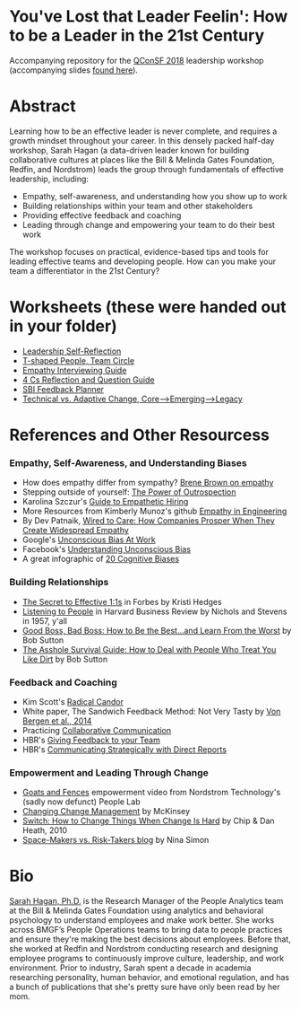 # You've Lost that Leader Feelin': How to be a Leader in the 21st Century
Accompanying repository for the [QConSF 2018](http://qconsf.com/sf2018/speakers/sarah-hagan) leadership workshop (accompanying slides [found here](https://speakerdeck.com/thesarahhagan/youve-lost-that-leader-feelin)). 

# Abstract
Learning how to be an effective leader is never complete, and requires a growth mindset throughout your career. In this densely packed half-day workshop, Sarah Hagan (a data-driven leader known for building collaborative cultures at places like the Bill & Melinda Gates Foundation, Redfin, and Nordstrom) leads the group through fundamentals of effective leadership, including:
* Empathy, self-awareness, and understanding how you show up to work
* Building relationships within your team and other stakeholders
* Providing effective feedback and coaching
* Leading through change and empowering your team to do their best work

The workshop focuses on practical, evidence-based tips and tools for leading effective teams and developing people. How can you make your team a differentiator in the 21st Century?

# Worksheets (these were handed out in your folder)
* [Leadership Self-Reflection](https://github.com/thesarahhagan/QConSF-Youve_Lost_That_Leader_Feelin/blob/worksheets/Leadership%20Introduction.pdf)
* [T-shaped People, Team Circle](https://github.com/thesarahhagan/QConSF-Youve_Lost_That_Leader_Feelin/blob/worksheets/Developing%20Your%20Team.pdf)
* [Empathy Interviewing Guide](https://github.com/thesarahhagan/QConSF-Youve_Lost_That_Leader_Feelin/blob/worksheets/Empathy%20Interview%20Guide.pdf)
* [4 Cs Reflection and Question Guide](https://github.com/thesarahhagan/QConSF-Youve_Lost_That_Leader_Feelin/blob/worksheets/4Cs_Reflection.pdf)
* [SBI Feedback Planner](https://github.com/thesarahhagan/QConSF-Youve_Lost_That_Leader_Feelin/blob/worksheets/Feedback_Planner_SBI.pdf)
* [Technical vs. Adaptive Change, Core-->Emerging-->Legacy](https://github.com/thesarahhagan/QConSF-Youve_Lost_That_Leader_Feelin/blob/worksheets/Adaptive%20Leadership.pdf)

# References and Other Resourcess
### Empathy, Self-Awareness, and Understanding Biases
* How does empathy differ from sympathy? [Brene Brown on empathy](https://www.youtube.com/watch?v=1Evwgu369Jw)
* Stepping outside of yourself: [The Power of Outrospection](https://www.youtube.com/watch?v=BG46IwVfSu8)
* Karolina Szczur's [Guide to Empathetic Hiring](https://medium.com/@fox/a-guide-to-empathetic-hiring-processes-c11c7ce0cd49)
* More Resources from Kimberly Munoz's github [Empathy in Engineering](https://github.com/KimberlyMunoz/empathy-in-engineering)
* By Dev Patnaik, [Wired to Care: How Companies Prosper When They Create Widespread Empathy](https://www.amazon.com/Wired-Care-Companies-Prosper-Widespread/dp/013714234X)
* Google's [Unconscious Bias At Work](https://rework.withgoogle.com/guides/unbiasing-raise-awareness/steps/watch-unconscious-bias-at-work/)
* Facebook's [Understanding Unconscious Bias](https://managingbias.fb.com/)
* A great infographic of [20 Cognitive Biases](http://www.businessinsider.com/cognitive-biases-that-affect-decisions-2015-8)

### Building Relationships
* [The Secret to Effective 1:1s](https://www.forbes.com/sites/work-in-progress/2013/11/11/the-secret-to-effective-one-on-one-meetings-with-direct-reports/#742419864687) in Forbes by Kristi Hedges
* [Listening to People](https://hbr.org/1957/09/listening-to-people) in Harvard Business Review by Nichols and Stevens in 1957, y'all
* [Good Boss, Bad Boss: How to Be the Best...and Learn From the Worst](https://www.amazon.com/Good-Boss-Bad-Learn-Worst/dp/0446556076) by Bob Sutton
* [The Asshole Survival Guide: How to Deal with People Who Treat You Like Dirt](https://www.amazon.com/Asshole-Survival-Guide-People-Treat/dp/1328695913) by Bob Sutton

### Feedback and Coaching
* Kim Scott's [Radical Candor](https://www.radicalcandor.com/)
* White paper, The Sandwich Feedback Method: Not Very Tasty by [Von Bergen et al., 2014](http://aabri.com/manuscripts/141831.pdf)
* Practicing [Collaborative Communication](https://www.wikihow.com/Practice-Nonviolent-Communication)
* HBR's [Giving Feedback to your Team](https://hbr.org/2014/06/how-to-give-your-team-feedback)
* HBR's [Communicating Strategically with Direct Reports](https://hbr.org/2008/02/communicating-strategically-wi)

### Empowerment and Leading Through Change
* [Goats and Fences](https://www.youtube.com/watch?v=IRRVgqvdgi8) empowerment video from Nordstrom Technology's (sadly now defunct) People Lab
* [Changing Change Management](https://www.mckinsey.com/featured-insights/leadership/changing-change-management) by McKinsey
* [Switch: How to Change Things When Change Is Hard](https://www.amazon.com/Switch-Change-Things-When-Hard/dp/0385528752) by Chip & Dan Heath, 2010
* [Space-Makers vs. Risk-Takers blog](http://museumtwo.blogspot.com/2011/05/empowering-staff-to-take-creative-risks.html) by Nina Simon


# Bio
[Sarah Hagan, Ph.D.](https://www.linkedin.com/in/sarahlakehagan/) is the Research Manager of the People Analytics team at the Bill & Melinda Gates Foundation using analytics and behavioral psychology to understand employees and make work better. She works across BMGF’s People Operations teams to bring data to people practices and ensure they're making the best decisions about employees. Before that, she worked at Redfin and Nordstrom conducting research and designing employee programs to continuously improve culture, leadership, and work environment. Prior to industry, Sarah spent a decade in academia researching personality, human behavior, and emotional regulation, and has a bunch of publications that she's pretty sure have only been read by her mom. 
